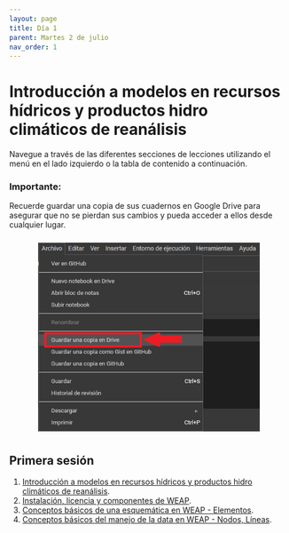 ```yaml
---
layout: page
title: Día 1
parent: Martes 2 de julio
nav_order: 1
---
```


# Introducción a modelos en recursos hídricos y productos hidro climáticos de reanálisis
Navegue a través de las diferentes secciones de lecciones utilizando el menú en el lado izquierdo o la tabla de contenido a continuación.

### Importante:
Recuerde guardar una copia de sus cuadernos en Google Drive para asegurar que no se pierdan sus cambios y pueda acceder a ellos desde cualquier lugar.

<div style="display: flex; justify-content: center; align-items: center;">
  <img src="../images/NotaColabNo1.png" vspace="10" width="400">
</div>


## Primera sesión
1. [Introducción a modelos en recursos hídricos y productos hidro climáticos de reanálisis](https://githubtocolab.com/cafigueroao/peru-training-web-2024/blob/main/Notebooks/01_Dia1.ipynb).
2. [Instalación, licencia y componentes de WEAP](https://www.youtube.com/watch?v=KConpCC7gG).
3. [Conceptos básicos de una esquemática en WEAP - Elementos](https://www.youtube.com/watch?v=Ec_htpNjbI0).
4. [Conceptos básicos del manejo de la data en WEAP - Nodos, Líneas](https://www.youtube.com/watch?v=nu1Zb_hs88o).
